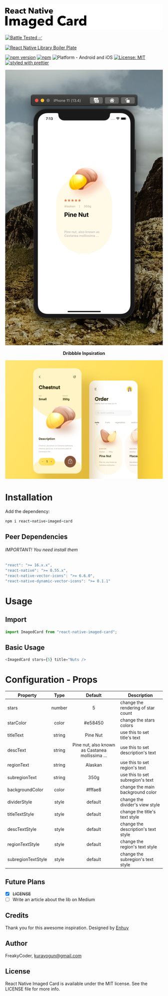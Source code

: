 <img alt="React Native Imaged Card" src="assets/logo.png" width="1050"/>

[![Battle Tested ✅](https://img.shields.io/badge/-Battle--Tested%20%E2%9C%85-03666e?style=for-the-badge)](https://github.com/WrathChaos/react-native-imaged-card)

[![React Native Library Boiler Plate](https://img.shields.io/badge/-React%20Native%20Library%20Boilerplate-lightgrey?style=for-the-badge)](https://github.com/WrathChaos/react-native-imaged-card)

[![npm version](https://img.shields.io/npm/v/react-native-imaged-card.svg?style=for-the-badge)](https://www.npmjs.com/package/react-native-imaged-card)
[![npm](https://img.shields.io/npm/dt/react-native-imaged-card.svg?style=for-the-badge)](https://www.npmjs.com/package/react-native-imaged-card)
![Platform - Android and iOS](https://img.shields.io/badge/platform-Android%20%7C%20iOS-blue.svg?style=for-the-badge)
[![License: MIT](https://img.shields.io/badge/License-MIT-green.svg?style=for-the-badge)](https://opensource.org/licenses/MIT)
[![styled with prettier](https://img.shields.io/badge/styled_with-prettier-ff69b4.svg?style=for-the-badge)](https://github.com/prettier/prettier)

<p align="center">
  <img alt="React Native Imaged Card"
        src="assets/Screenshots/rn-imaged-card.png" />
</p>

<p align="center">
  <b>Dribbble Inpsiration</b>  
</p>

<p align="center">
  <img alt="React Native Imaged Card"
        src="assets/Screenshots/nuts_app.png" />
</p>

# Installation

Add the dependency:

```ruby
npm i react-native-imaged-card
```

## Peer Dependencies

###### IMPORTANT! You need install them

```js
"react": ">= 16.x.x",
"react-native": ">= 0.55.x",
"react-native-vector-icons": ">= 6.6.0",
"react-native-dynamic-vector-icons": ">= 0.1.1"
```

# Usage

## Import

```js
import ImagedCard from "react-native-imaged-card";
```

## Basic Usage

```js
<ImagedCard stars={5} title="Nuts />
```

# Configuration - Props

| Property           |  Type  |                     Default                     | Description                         |
| ------------------ | :----: | :---------------------------------------------: | ----------------------------------- |
| stars              | number |                        5                        | change the rendering of star count  |
| starColor          | color  |                     #e58450                     | change the stars colors             |
| titleText          | string |                    Pine Nut                     | use this to set title's text        |
| descText           | string | Pine nut, also known as Castanea mollissima ... | use this to set description's text  |
| regionText         | string |                     Alaskan                     | use this to set region's text       |
| subregionText      | string |                      350g                       | use this to set subregion's text    |
| backgroundColor    | color  |                     #fffae8                     | change the main background color    |
| dividerStyle       | style  |                     default                     | change the divider's view style     |
| titleTextStyle     | style  |                     default                     | change the title's text style       |
| descTextStyle      | style  |                     default                     | change the description's text style |
| regionTextStyle    | style  |                     default                     | change the region's text style      |
| subregionTextStyle | style  |                     default                     | change the subregion's text style   |

## Future Plans

- [x] ~~LICENSE~~
- [ ] Write an article about the lib on Medium

## Credits

Thank you for this awesome inspiration. Designed by [Enhuy](https://dribbble.com/shots/9195334-nuts-app)

## Author

FreakyCoder, kurayogun@gmail.com

## License

React Native Imaged Card is available under the MIT license. See the LICENSE file for more info.
